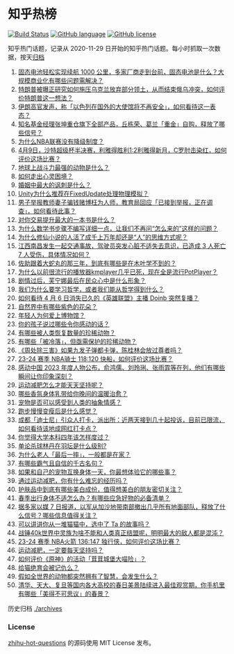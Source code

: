 # 知乎热榜
[![Build Status](https://github.com/ToWeLong/zhihu-hot-questions/workflows/CI/badge.svg)](https://github.com/ToWeLong/zhihu-hot-questions/actions)
[![GitHub language](https://img.shields.io/badge/language-golang-orange.svg)](https://golang.org/)
[![GitHub license](https://img.shields.io/github/license/ToWeLong/zhihu-hot-questions)](https://github.com/ToWeLong/zhihu-hot-questions/blob/main/LICENSE)

知乎热门话题，记录从 2020-11-29 日开始的知乎热门话题。每小时抓取一次数据，按天[归档](./archives)

<!-- BEGIN -->

1. [固态电池轻松实现续航 1000 公里，多家厂商走到台前，固态电池是什么？大规模商业化有哪些问题需解决？](https://www.zhihu.com/question/652186190)
1. [特朗普被曝正研究如何施压乌克兰放弃部分领土，从而结束俄乌冲突，如何评价特朗普这一想法？](https://www.zhihu.com/question/652209049)
1. [​伊朗高官发声，称「以色列在国外的大使馆将不再安全」，如何看待这一表态？](https://www.zhihu.com/question/652166241)
1. [知名基金经理张坤重仓旗下全部产品，丘栋荣、葛兰「重金」自购，释放了哪些信号？](https://www.zhihu.com/question/652191296)
1. [为什么NBA联赛没有降级制度？](https://www.zhihu.com/question/439863351)
1. [4月9日，沙特超级杯半决赛，利雅得胜利1:2利雅得新月，C罗肘击染红，如何评价这场比赛？](https://www.zhihu.com/question/652309401)
1. [地球上战斗力最强的动物是什么？](https://www.zhihu.com/question/650083119)
1. [如何走出心灵困境？](https://www.zhihu.com/question/652298641)
1. [婚姻中最大的讽刺是什么？](https://www.zhihu.com/question/651343148)
1. [Unity为什么推荐在FixedUpdate处理物理模拟？](https://www.zhihu.com/question/642445192)
1. [男子举报教师妻子骗钱赌博枉为人师，教育局回应「已接到举报，正在调查」，如何看待此事？](https://www.zhihu.com/question/652082204)
1. [对你交易提升最大的一本书是什么？](https://www.zhihu.com/question/651942944)
1. [为什么数学书步骤不编写详细一点，让我们不再问“怎么来的”这样的问题？](https://www.zhihu.com/question/634381823)
1. [为什么修仙小说的人活了成千上万年却还是“人”的思维方式呢？](https://www.zhihu.com/question/646679936)
1. [江西南昌发生一起交通事故，驾驶员突发心脏不适失去意识，已造成 3 人死亡 7 人受伤，具体情况如何？](https://www.zhihu.com/question/652200420)
1. [佐助跟着大蛇丸的那三年，到底有哪些是在木叶学不到的？](https://www.zhihu.com/question/644092371)
1. [为什么以前很流行的播放器kmplayer几乎已死，现在全是流行PotPlayer？](https://www.zhihu.com/question/651412231)
1. [剧情过后，芙宁娜最后在民众心中是什么形象？](https://www.zhihu.com/question/649731443)
1. [我们为什么要学习哲学，或者我们能从哲学得到什么？](https://www.zhihu.com/question/652140193)
1. [如何看待 4 月 6 日消失已久的《英雄联盟》主播 Doinb 突然复播？](https://www.zhihu.com/question/652057567)
1. [自然界中有哪些紫色的花朵？](https://www.zhihu.com/question/652235994)
1. [年轻人为何爱上博物馆？](https://www.zhihu.com/question/652025201)
1. [你的孩子说过哪些令你感动的话？](https://www.zhihu.com/question/652192001)
1. [有哪些被人类恢复数量的珍稀动物？](https://www.zhihu.com/question/650680938)
1. [有哪些「被冷落」，但亟需保护的珍稀动物？](https://www.zhihu.com/question/650681013)
1. [《周处除三害》如果九发子弹都卡弹，陈桂林会放过尊者吗？](https://www.zhihu.com/question/650888065)
1. [23-24 赛季 NBA骑士 118:120 快船，如何评价这场比赛？](https://www.zhihu.com/question/652145541)
1. [感动中国 2023 年度人物公布，俞鸿儒、刘玲琍、张雨霏等在列，他们有哪些瞬间让你印象深刻？](https://www.zhihu.com/question/652253057)
1. [运动减肥怎么才能天天坚持呢？](https://www.zhihu.com/question/652072611)
1. [哪些香氛身体乳带给你晚间的温暖治愈？](https://www.zhihu.com/question/646339562)
1. [宠物是否可以感受到人类的抽象情感？](https://www.zhihu.com/question/647831094)
1. [跑步慢慢变瘦后是什么感觉？](https://www.zhihu.com/question/651569617)
1. [成都「迪士尼」引众人打卡，派出所：近两天接到几十起投诉，目前已限流，如何看待该地成网红打卡点？](https://www.zhihu.com/question/652025378)
1. [你觉得大学本科四年该怎样度过？](https://www.zhihu.com/question/651372346)
1. [单论杀球林丹在羽坛是什么级别?](https://www.zhihu.com/question/644220827)
1. [为什么老人「最后一摔」，一般都是在家？](https://www.zhihu.com/question/652236155)
1. [有哪些霸气且自信的千古名句？](https://www.zhihu.com/question/652143414)
1. [如果和自己的宠物互换身体一天，你最想体验它的哪些事？](https://www.zhihu.com/question/651356838)
1. [通过运动减肥，你有什么难忘的经历吗？](https://www.zhihu.com/question/651894079)
1. [护肤品中到底有哪些美白成份，值得想美白的朋友密切关注？](https://www.zhihu.com/question/650498755)
1. [春季出行身体不适怎么办？有哪些应急好物的必备清单？](https://www.zhihu.com/question/652074877)
1. [据多家以媒 7 日报道，以军从加沙地带南部撤出几乎所有地面部队，释放了什么信号？哪些信息值得关注？](https://www.zhihu.com/question/652087041)
1. [可以讲讲你从一堆猫猫中，选中了 Ta 的故事吗？](https://www.zhihu.com/question/646471694)
1. [战锤40k世界中灵族为啥不能和人类真正结盟呢，明明最大的敌人都是混沌？](https://www.zhihu.com/question/476789942)
1. [23-24 赛季 NBA火箭 136:147 独行侠，如何评价这场比赛？](https://www.zhihu.com/question/652145539)
1. [运动减肥，一定要每天坚持吗？](https://www.zhihu.com/question/651747589)
1. [如何评价《原神》的活动「茸茸城堡大喵险」？](https://www.zhihu.com/question/651952242)
1. [给猫绝育会被记仇么？](https://www.zhihu.com/question/646391441)
1. [假如全世界的动物都突然拥有了智慧，会发生什么？](https://www.zhihu.com/question/650083214)
1. [清华、天大、复旦等国内各大高校的春日美景陆续进入最佳观赏期，你手机里有哪些「美得不可思议」的春景？](https://www.zhihu.com/question/651332236)

<!-- END -->

历史归档 [./archives](./archives)


### License
[zhihu-hot-questions](https://github.com/towelong/zhihu-hot-questions) 的源码使用 MIT License 发布。